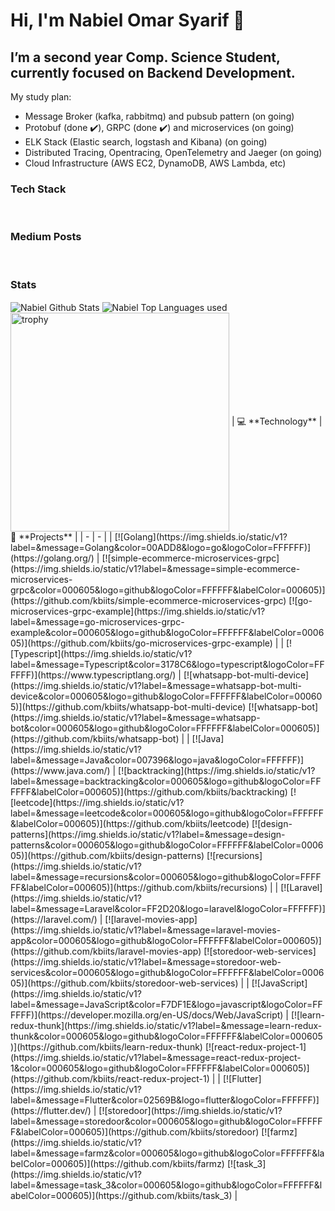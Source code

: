 # Hi, I'm Nabiel Omar Syarif 👋
##  I’m a second year Comp. Science Student, currently focused on Backend Development.

My study plan:
- Message Broker (kafka, rabbitmq) and pubsub pattern (on going)
- Protobuf (done :heavy_check_mark:), GRPC (done :heavy_check_mark:) and microservices (on going)
- ELK Stack (Elastic search, logstash and Kibana) (on going)
- Distributed Tracing, Opentracing, OpenTelemetry and Jaeger (on going)
- Cloud Infrastructure (AWS EC2, DynamoDB, AWS Lambda, etc)

### Tech Stack


<br/>

### Medium Posts
<!-- BLOG-POST-LIST:START -->
<!-- BLOG-POST-LIST:END -->

<br/>

### Stats
<img align="center" alt="Nabiel Github Stats" src="https://github-readme-stats.vercel.app/api?username=kbiits&theme=dark&show_icons=true&hide_border=false" />
<img align="center" alt="Nabiel Top Languages used" src="https://github-readme-stats.vercel.app/api/top-langs/?username=kbiits&theme=dark&show_icons=true&layout=compact"/>
<img align="center" width="350" alt="trophy" src="https://github-profile-trophy.vercel.app/?username=kbiits&theme=kbiits&column=3&margin-w=15&margin-h=15">
<!-- START OF PROFILE STACK, DO NOT REMOVE -->
| 💻 **Technology** | 🚀 **Projects** |
| - | - |
| [![Golang](https://img.shields.io/static/v1?label=&message=Golang&color=00ADD8&logo=go&logoColor=FFFFFF)](https://golang.org/) | [![simple-ecommerce-microservices-grpc](https://img.shields.io/static/v1?label=&message=simple-ecommerce-microservices-grpc&color=000605&logo=github&logoColor=FFFFFF&labelColor=000605)](https://github.com/kbiits/simple-ecommerce-microservices-grpc) [![go-microservices-grpc-example](https://img.shields.io/static/v1?label=&message=go-microservices-grpc-example&color=000605&logo=github&logoColor=FFFFFF&labelColor=000605)](https://github.com/kbiits/go-microservices-grpc-example) |
| [![Typescript](https://img.shields.io/static/v1?label=&message=Typescript&color=3178C6&logo=typescript&logoColor=FFFFFF)](https://www.typescriptlang.org/) | [![whatsapp-bot-multi-device](https://img.shields.io/static/v1?label=&message=whatsapp-bot-multi-device&color=000605&logo=github&logoColor=FFFFFF&labelColor=000605)](https://github.com/kbiits/whatsapp-bot-multi-device) [![whatsapp-bot](https://img.shields.io/static/v1?label=&message=whatsapp-bot&color=000605&logo=github&logoColor=FFFFFF&labelColor=000605)](https://github.com/kbiits/whatsapp-bot) |
| [![Java](https://img.shields.io/static/v1?label=&message=Java&color=007396&logo=java&logoColor=FFFFFF)](https://www.java.com/) | [![backtracking](https://img.shields.io/static/v1?label=&message=backtracking&color=000605&logo=github&logoColor=FFFFFF&labelColor=000605)](https://github.com/kbiits/backtracking) [![leetcode](https://img.shields.io/static/v1?label=&message=leetcode&color=000605&logo=github&logoColor=FFFFFF&labelColor=000605)](https://github.com/kbiits/leetcode) [![design-patterns](https://img.shields.io/static/v1?label=&message=design-patterns&color=000605&logo=github&logoColor=FFFFFF&labelColor=000605)](https://github.com/kbiits/design-patterns) [![recursions](https://img.shields.io/static/v1?label=&message=recursions&color=000605&logo=github&logoColor=FFFFFF&labelColor=000605)](https://github.com/kbiits/recursions) |
| [![Laravel](https://img.shields.io/static/v1?label=&message=Laravel&color=FF2D20&logo=laravel&logoColor=FFFFFF)](https://laravel.com/) | [![laravel-movies-app](https://img.shields.io/static/v1?label=&message=laravel-movies-app&color=000605&logo=github&logoColor=FFFFFF&labelColor=000605)](https://github.com/kbiits/laravel-movies-app) [![storedoor-web-services](https://img.shields.io/static/v1?label=&message=storedoor-web-services&color=000605&logo=github&logoColor=FFFFFF&labelColor=000605)](https://github.com/kbiits/storedoor-web-services) |
| [![JavaScript](https://img.shields.io/static/v1?label=&message=JavaScript&color=F7DF1E&logo=javascript&logoColor=FFFFFF)](https://developer.mozilla.org/en-US/docs/Web/JavaScript) | [![learn-redux-thunk](https://img.shields.io/static/v1?label=&message=learn-redux-thunk&color=000605&logo=github&logoColor=FFFFFF&labelColor=000605)](https://github.com/kbiits/learn-redux-thunk) [![react-redux-project-1](https://img.shields.io/static/v1?label=&message=react-redux-project-1&color=000605&logo=github&logoColor=FFFFFF&labelColor=000605)](https://github.com/kbiits/react-redux-project-1) |
| [![Flutter](https://img.shields.io/static/v1?label=&message=Flutter&color=02569B&logo=flutter&logoColor=FFFFFF)](https://flutter.dev/) | [![storedoor](https://img.shields.io/static/v1?label=&message=storedoor&color=000605&logo=github&logoColor=FFFFFF&labelColor=000605)](https://github.com/kbiits/storedoor) [![farmz](https://img.shields.io/static/v1?label=&message=farmz&color=000605&logo=github&logoColor=FFFFFF&labelColor=000605)](https://github.com/kbiits/farmz) [![task_3](https://img.shields.io/static/v1?label=&message=task_3&color=000605&logo=github&logoColor=FFFFFF&labelColor=000605)](https://github.com/kbiits/task_3) |
<!-- END OF PROFILE STACK, DO NOT REMOVE -->